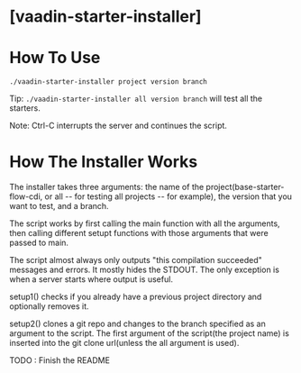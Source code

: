 # [vaadin-starter-installer]

# How To Use

`./vaadin-starter-installer project version branch`

Tip: `./vaadin-starter-installer all version branch` will test all the starters.

Note: Ctrl-C interrupts the server and continues the script.


# How The Installer Works

The installer takes three arguments: the name of the project(base-starter-flow-cdi, or all -- for testing all projects -- for example), the version that you want to test, and a branch.

The script works by first calling the main function with all the arguments, then calling different setupt functions with those arguments that were passed to main.

The script almost always only outputs "this compilation succeeded" messages and errors. It mostly hides the STDOUT. The only exception is when a server starts where output is useful.

setup1() checks if you already have a previous project directory and optionally removes it.

setup2() clones a git repo and changes to the branch specified as an argument to the script. The first argument of the script(the project name) is inserted into the git clone url(unless the all argument is used).

TODO : Finish the README

